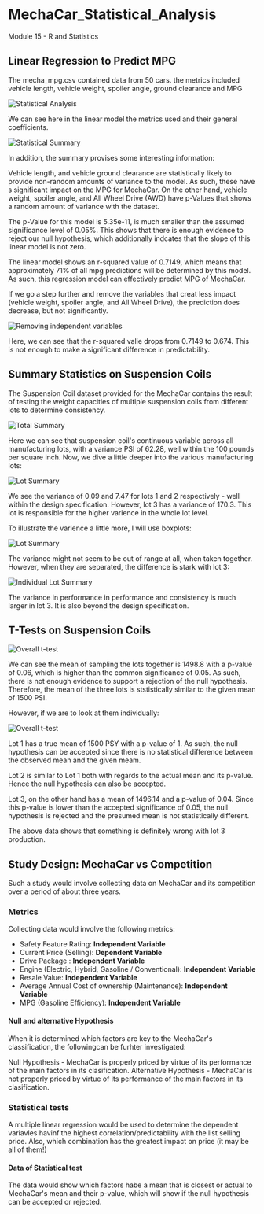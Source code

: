 # MechaCar_Statistical_Analysis

Module 15 - R and Statistics

## Linear Regression to Predict MPG

The mecha_mpg.csv contained data from 50 cars. the metrics included vehicle length, vehicle weight, spoiler angle, ground clearance and MPG


![Statistical Analysis](https://github.com/hmohabir/MechaCar_Statistical_Analysis/blob/main/1Linear%20regression.PNG)

We can see here in the linear model the metrics used and their general coefficients.

![Statistical Summary](https://github.com/hmohabir/MechaCar_Statistical_Analysis/blob/main/2Summary.PNG)

In addition, the summary provises some interesting information:

Vehicle length, and vehicle ground clearance are statistically likely to provide non-random amounts of variance to the model. As such, these have s significant impact on the MPG for MechaCar. On the other hand, vehicle weight, spoiler angle, and All Wheel Drive (AWD) have p-Values that shows a random amount of variance with the dataset.

The p-Value for this model is 5.35e-11, is much smaller than the assumed significance level of 0.05%. This shows that there is enough evidence to reject our null hypothesis, which additionally indcates that the slope of this linear model is not zero.

The linear model shows an r-squared value of 0.7149, which means that approximately 71% of all mpg predictions will be determined by this model. As such, this  regression model can effectively predict MPG of MechaCar.

If we go a step further and remove the variables that creat less impact (vehicle weight, spoiler angle, and All Wheel Drive), the prediction does decrease, but not significantly.

![Removing independent variables](https://github.com/hmohabir/MechaCar_Statistical_Analysis/blob/main/3%20Remove%20independent%20variables.PNG)

Here, we can see that the r-squared valie drops from 0.7149 to 0.674. This is not enough to make a significant difference in predictability.


## Summary Statistics on Suspension Coils

The Suspension Coil dataset provided for the MechaCar contains the result of testing the weight capacities of multiple suspension coils from different lots to determine consistency.

![Total Summary](https://github.com/hmohabir/MechaCar_Statistical_Analysis/blob/main/4%20Total%20Summary.PNG)

Here we can see that suspension coil's continuous variable across all manufacturing lots, with a variance PSI of 62.28, well within the 100 pounds per square inch. Now, we dive a little deeper into the various manufacturing lots:

![Lot Summary](https://github.com/hmohabir/MechaCar_Statistical_Analysis/blob/main/5%20Lot%20summary.PNG)

We see the variance of 0.09 and 7.47 for lots 1 and 2 respectively - well within the design specification. However, lot 3 has a variance of 170.3. This lot is responsible for the higher varience in the whole lot level.

To illustrate the varience a little more, I will use boxplots:

![Lot Summary](https://github.com/hmohabir/MechaCar_Statistical_Analysis/blob/main/6%20All%20lots%20ggplot.PNG)

The variance might not seem to be out of range at all, when taken together. However, when they are separated, the difference is stark with lot 3:

![Individual Lot Summary](https://github.com/hmohabir/MechaCar_Statistical_Analysis/blob/main/7%20Individual%20lots%20ggplot.PNG)

The variance in performance in performance and consistency is much larger in lot 3. It is also beyond the design specification.

## T-Tests on Suspension Coils

![Overall t-test](https://github.com/hmohabir/MechaCar_Statistical_Analysis/blob/main/8%20t-test%201500PSI.PNG)

We can see the mean of sampling the lots together is 1498.8 with a p-value of 0.06, which is higher than the common significance of 0.05. As such, there is not enough evidence to support a rejection of the null hypothesis. Therefore, the mean of the three lots is ststistically similar to the given mean of 1500 PSI.

However, if we are to look at them individually:

![Overall t-test](https://github.com/hmohabir/MechaCar_Statistical_Analysis/blob/main/9%20Individual%20t-test%201500PSI.PNG)

Lot 1 has a true mean of 1500 PSY with a p-value of 1. As such, the null hypothesis can be accepted since there is no statistical difference between the observed mean and the given meam.

Lot 2 is similar to Lot 1 both with regards to the actual mean and its p-value. Hence the null hypothesis can also be accepted.

Lot 3, on the other hand has a mean of 1496.14 and a p-value of 0.04. Since this p-value is lower than the accepted significance of 0.05, the null hypothesis is rejected and the presumed mean is not statistically different.

The above data shows that something is definitely wrong with lot 3 production.


## Study Design: MechaCar vs Competition

Such a study would involve collecting data on MechaCar and its competition over a period of about three years.

### Metrics
Collecting data would involve the following metrics:

*  Safety Feature Rating: **Independent Variable**
*  Current Price (Selling): **Dependent Variable**
*  Drive Package : **Independent Variable**
*  Engine (Electric, Hybrid, Gasoline / Conventional): **Independent Variable**
*  Resale Value: **Independent Variable**
*  Average Annual Cost of ownership (Maintenance): **Independent Variable**
*  MPG (Gasoline Efficiency): **Independent Variable**

#### Null and alternative Hypothesis

When it is determined which factors are key to the MechaCar's classification, the followingcan be furhter investigated:

Null Hypothesis - MechaCar is properly priced by virtue of its performance of the main factors in its clasification.
Alternative Hypothesis - MechaCar is not properly priced by virtue of its performance of the main factors in its clasification.

### Statistical tests

A multiple linear regression would be used to determine the dependent variavles havinf the highest correlation/predictability with the list selling price. 
Also, which combination has the greatest impact on price (it may be all of them!)

#### Data of Statistical test

The data would show which factors habe a mean that is closest or actual to MechaCar's mean and their p-value, which will show if the null hypothesis can be accepted or rejected.
